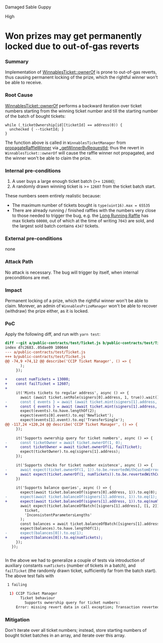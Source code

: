 Damaged Sable Guppy

High

# Won prizes may get permanently locked due to out-of-gas reverts

### Summary

Implementation of [WinnablesTicket::ownerOf](https://github.com/sherlock-audit/2024-08-winnables-raffles/blob/main/public-contracts/contracts/WinnablesTicket.sol#L93-L101) is prone to out-of-gas reverts, thus causing permanent locking of the prize, which the rightful winner won't be able to receive.

### Root Cause


[WinnablesTicket::ownerOf](https://github.com/sherlock-audit/2024-08-winnables-raffles/blob/main/public-contracts/contracts/WinnablesTicket.sol#L93-L101) performs a backward iteration over ticket numbers starting from the winning ticket number and till the starting number of the batch of bought tickets:

```solidity
while (_ticketOwnership[id][ticketId] == address(0)) {
  unchecked { --ticketId; }
}
```

The function above is called in `WinnablesTicketManager` from [propagateRaffleWinner](https://github.com/sherlock-audit/2024-08-winnables-raffles/blob/main/public-contracts/contracts/WinnablesTicketManager.sol#L334-L345) via [_getWinnerByRequestId](https://github.com/sherlock-audit/2024-08-winnables-raffles/blob/main/public-contracts/contracts/WinnablesTicketManager.sol#L472-L477); thus the revert in `WinnablesTicket::ownerOf` will cause the raffle winner not propagated, and the winner won't be able to claim the prize.

### Internal pre-conditions

1. A user buys a large enough ticket batch (>= `12608`);
2. A randomly drawn winning ticket is >= `12607` from the ticket batch start. 

These numbers seem entirely realistic because:

- The maximum number of tickets bought is `type(uint16).max = 65535`
- There are already running / finished raffles with the numbers very close to those needed to trigger the bug, e.g. the [Long Running Raffle](https://testnet.winnables.com/competitions/18) has max tickets `60000`, out of which at the time of writing `7043` are sold, and the largest sold batch contains `4347` tickets.


### External pre-conditions

none

### Attack Path

No attack is necessary. The bug will trigger by itself, when internal preconditions are met.

### Impact

Permanent locking of a prize, which the rightful winner won't be able to claim. Morever, an admin of `WinnablesPrizeManager` won't be able to recover (withdraw) the prize either, as it is locked.

### PoC

Apply the following diff, and run with `yarn test`:

```diff
diff --git a/public-contracts/test/Ticket.js b/public-contracts/test/Ticket.js
index d7c2683..05dae09 100644
--- a/public-contracts/test/Ticket.js
+++ b/public-contracts/test/Ticket.js
@@ -74,9 +74,12 @@ describe('CCIP Ticket Manager', () => {
       );
     });
 
+    const numTickets = 13000;
+    const failTicket = 12607;
+
     it('Mints tickets to regular address', async () => {
       await (await ticket.setRole(signers[0].address, 1, true)).wait();
-      const { events } = await (await ticket.mint(signers[1].address, 1, 1)).wait();
+      const { events } = await (await ticket.mint(signers[1].address, 1, numTickets)).wait();
       expect(events).to.have.lengthOf(2);
       expect(events[0].event).to.eq('NewTicket');
       expect(events[1].event).to.eq('TransferSingle');
@@ -117,24 +120,24 @@ describe('CCIP Ticket Manager', () => {
     });
 
     it('Supports ownership query for ticket numbers', async () => {
-      const ticketOwner = await ticket.ownerOf(1, 0);
+      const ticketOwner = await ticket.ownerOf(1, failTicket);
       expect(ticketOwner).to.eq(signers[1].address);
     });
 
     it('Supports checks for ticket number existence', async () => {
-      await expect(ticket.ownerOf(1, 1)).to.be.revertedWithCustomError(ticket, 'InexistentTicket');
+      await expect(ticket.ownerOf(1, numTickets)).to.be.revertedWithCustomError(ticket, 'InexistentTicket');
     })
 
     it('Supports balance queries', async () => {
       expect(await ticket.balanceOf(signers[0].address, 1)).to.eq(0);
-      expect(await ticket.balanceOf(signers[1].address, 1)).to.eq(1);
+      expect(await ticket.balanceOf(signers[1].address, 1)).to.eq(numTickets);
       await expect(ticket.balanceOfBatch([signers[1].address], [1, 2])).to.be.revertedWithCustomError(
         ticket,
         'InconsistentParametersLengths'
       );
       const balances = await ticket.balanceOfBatch([signers[1].address], [1]);
       expect(balances).to.have.lengthOf(1);
-      expect(balances[0]).to.eq(1);
+      expect(balances[0]).to.eq(numTickets);
     });
   });
 
```

In the above we had to generalize a couple of tests via introduction of auxiliary constants `numTickets` (number of tickets in a batch), and `failTicket` (the randomly drawn ticket, sufficiently far from the batch start). The above test fails with

```sh
 1 failing

  1) CCIP Ticket Manager
       Ticket behaviour
         Supports ownership query for ticket numbers:
     Error: missing revert data in call exception; Transaction reverted without a reason string [ See: https://links.ethers.org/v5-errors-CALL_EXCEPTION ] (data="0x", transaction={"from":"0xf39Fd6e51aad88F6F4ce6aB8827279cffFb92266","gasLimit":{"type":"BigNumber","hex":"0x01bad618"},"to":"0x67d269191c92Caf3cD7723F116c85e6E9bf55933","data":"0xd9dad80d0000000000000000000000000000000000000000000000000000000000000001000000000000000000000000000000000000000000000000000000000000313f","accessList":null}, error={"name":"ProviderError","_stack":"ProviderError: Transaction ran out of gas\n    at EdrProviderWrapper.request
```


### Mitigation

Don't iterate over all ticket numbers; instead, store starting numbers of bought ticket batches in an array, and iterate over this array.